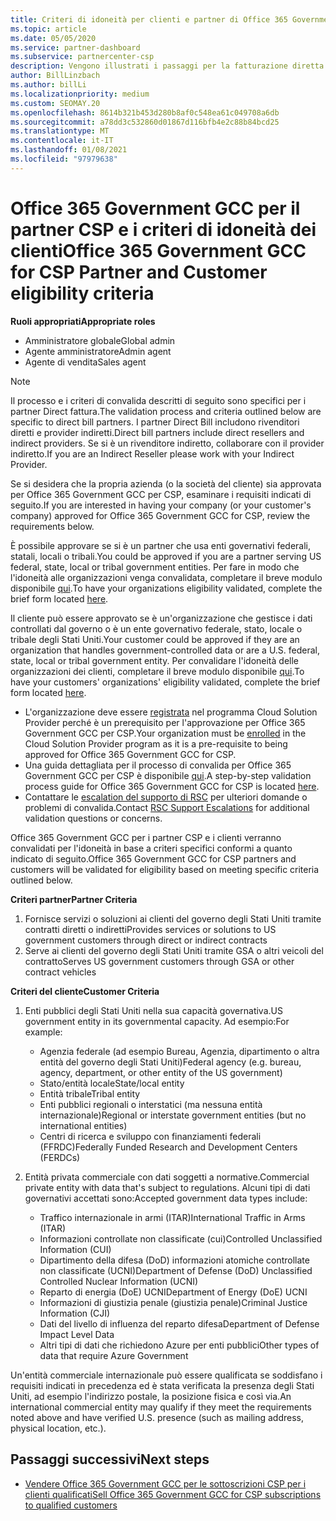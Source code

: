 ```yaml
---
title: Criteri di idoneità per clienti e partner di Office 365 Government GCC
ms.topic: article
ms.date: 05/05/2020
ms.service: partner-dashboard
ms.subservice: partnercenter-csp
description: Vengono illustrati i passaggi per la fatturazione diretta dei partner (rivenditori diretti, provider indiretti) per convalidare i partner e i clienti per Office 365 Government GCC per CSP.
author: BillLinzbach
ms.author: billLi
ms.localizationpriority: medium
ms.custom: SEOMAY.20
ms.openlocfilehash: 8614b321b453d280b8af0c548ea61c049708a6db
ms.sourcegitcommit: a78dd3c532860d01867d116bfb4e2c88b84bcd25
ms.translationtype: MT
ms.contentlocale: it-IT
ms.lasthandoff: 01/08/2021
ms.locfileid: "97979638"
---
```

# <a name="office-365-government-gcc-for-csp-partner-and-customer-eligibility-criteria"></a><span data-ttu-id="c35ed-103">Office 365 Government GCC per il partner CSP e i criteri di idoneità dei clienti</span><span class="sxs-lookup"><span data-stu-id="c35ed-103">Office 365 Government GCC for CSP Partner and Customer eligibility criteria</span></span> 

<span data-ttu-id="c35ed-104">**Ruoli appropriati**</span><span class="sxs-lookup"><span data-stu-id="c35ed-104">**Appropriate roles**</span></span>

- <span data-ttu-id="c35ed-105">Amministratore globale</span><span class="sxs-lookup"><span data-stu-id="c35ed-105">Global admin</span></span>
- <span data-ttu-id="c35ed-106">Agente amministratore</span><span class="sxs-lookup"><span data-stu-id="c35ed-106">Admin agent</span></span>
- <span data-ttu-id="c35ed-107">Agente di vendita</span><span class="sxs-lookup"><span data-stu-id="c35ed-107">Sales agent</span></span>

>[!NOTE]
><span data-ttu-id="c35ed-108">Il processo e i criteri di convalida descritti di seguito sono specifici per i partner Direct fattura.</span><span class="sxs-lookup"><span data-stu-id="c35ed-108">The validation process and criteria outlined below are specific to direct bill partners.</span></span> <span data-ttu-id="c35ed-109">I partner Direct Bill includono rivenditori diretti e provider indiretti.</span><span class="sxs-lookup"><span data-stu-id="c35ed-109">Direct bill partners include direct resellers and indirect providers.</span></span>  <span data-ttu-id="c35ed-110">Se si è un rivenditore indiretto, collaborare con il provider indiretto.</span><span class="sxs-lookup"><span data-stu-id="c35ed-110">If you are an Indirect Reseller please work with your Indirect Provider.</span></span>

<span data-ttu-id="c35ed-111">Se si desidera che la propria azienda (o la società del cliente) sia approvata per Office 365 Government GCC per CSP, esaminare i requisiti indicati di seguito.</span><span class="sxs-lookup"><span data-stu-id="c35ed-111">If you are interested in having your company (or your customer's company) approved for Office 365 Government GCC for CSP, review the requirements below.</span></span>

<span data-ttu-id="c35ed-112">È possibile approvare se si è un partner che usa enti governativi federali, statali, locali o tribali.</span><span class="sxs-lookup"><span data-stu-id="c35ed-112">You could be approved if you are a partner serving US federal, state, local or tribal government entities.</span></span> <span data-ttu-id="c35ed-113">Per fare in modo che l'idoneità alle organizzazioni venga convalidata, completare il breve modulo disponibile [qui](https://products.office.com/government/eligibility-validation?ReqType=CSPPartner).</span><span class="sxs-lookup"><span data-stu-id="c35ed-113">To have your organizations eligibility validated, complete the brief form located [here](https://products.office.com/government/eligibility-validation?ReqType=CSPPartner).</span></span>

<span data-ttu-id="c35ed-114">Il cliente può essere approvato se è un'organizzazione che gestisce i dati controllati dal governo o è un ente governativo federale, stato, locale o tribale degli Stati Uniti.</span><span class="sxs-lookup"><span data-stu-id="c35ed-114">Your customer could be approved if they are an organization that handles government-controlled data or are a U.S. federal, state, local or tribal government entity.</span></span> <span data-ttu-id="c35ed-115">Per convalidare l'idoneità delle organizzazioni dei clienti, completare il breve modulo disponibile [qui](https://products.office.com/government/eligibility-validation?ReqType=CSPCustomer).</span><span class="sxs-lookup"><span data-stu-id="c35ed-115">To have your customers' organizations' eligibility validated, complete the brief form located [here](https://products.office.com/government/eligibility-validation?ReqType=CSPCustomer).</span></span> 

-   <span data-ttu-id="c35ed-116">L'organizzazione deve essere [registrata](https://partnercenter.microsoft.com/partner/cloud-solution-provider) nel programma Cloud Solution Provider perché è un prerequisito per l'approvazione per Office 365 Government GCC per CSP.</span><span class="sxs-lookup"><span data-stu-id="c35ed-116">Your organization must be [enrolled](https://partnercenter.microsoft.com/partner/cloud-solution-provider) in the Cloud Solution Provider program as it is a pre-requisite to being approved for Office 365 Government GCC for CSP.</span></span>
-   <span data-ttu-id="c35ed-117">Una guida dettagliata per il processo di convalida per Office 365 Government GCC per CSP è disponibile [qui](https://go.microsoft.com/fwlink/?linkid=2007323).</span><span class="sxs-lookup"><span data-stu-id="c35ed-117">A step-by-step validation process guide for Office 365 Government GCC for CSP is located [here](https://go.microsoft.com/fwlink/?linkid=2007323).</span></span>
-   <span data-ttu-id="c35ed-118">Contattare le [escalation del supporto di RSC](mailto:usgcce@microsoft.com) per ulteriori domande o problemi di convalida.</span><span class="sxs-lookup"><span data-stu-id="c35ed-118">Contact [RSC Support Escalations](mailto:usgcce@microsoft.com) for additional validation questions or concerns.</span></span>

<span data-ttu-id="c35ed-119">Office 365 Government GCC per i partner CSP e i clienti verranno convalidati per l'idoneità in base a criteri specifici conformi a quanto indicato di seguito.</span><span class="sxs-lookup"><span data-stu-id="c35ed-119">Office 365 Government GCC for CSP partners and customers will be validated for eligibility based on meeting specific criteria outlined below.</span></span>

<span data-ttu-id="c35ed-120">**Criteri partner**</span><span class="sxs-lookup"><span data-stu-id="c35ed-120">**Partner Criteria**</span></span>
1.  <span data-ttu-id="c35ed-121">Fornisce servizi o soluzioni ai clienti del governo degli Stati Uniti tramite contratti diretti o indiretti</span><span class="sxs-lookup"><span data-stu-id="c35ed-121">Provides services or solutions to US government customers through direct or indirect contracts</span></span>
2.  <span data-ttu-id="c35ed-122">Serve ai clienti del governo degli Stati Uniti tramite GSA o altri veicoli del contratto</span><span class="sxs-lookup"><span data-stu-id="c35ed-122">Serves US government customers through GSA or other contract vehicles</span></span>

<span data-ttu-id="c35ed-123">**Criteri del cliente**</span><span class="sxs-lookup"><span data-stu-id="c35ed-123">**Customer Criteria**</span></span>
1.  <span data-ttu-id="c35ed-124">Enti pubblici degli Stati Uniti nella sua capacità governativa.</span><span class="sxs-lookup"><span data-stu-id="c35ed-124">US government entity in its governmental capacity.</span></span> <span data-ttu-id="c35ed-125">Ad esempio:</span><span class="sxs-lookup"><span data-stu-id="c35ed-125">For example:</span></span>
 
    -  <span data-ttu-id="c35ed-126">Agenzia federale (ad esempio Bureau, Agenzia, dipartimento o altra entità del governo degli Stati Uniti)</span><span class="sxs-lookup"><span data-stu-id="c35ed-126">Federal agency (e.g. bureau, agency, department, or other entity of the US government)</span></span>
    -   <span data-ttu-id="c35ed-127">Stato/entità locale</span><span class="sxs-lookup"><span data-stu-id="c35ed-127">State/local entity</span></span> 
    -   <span data-ttu-id="c35ed-128">Entità tribale</span><span class="sxs-lookup"><span data-stu-id="c35ed-128">Tribal entity</span></span>
    -   <span data-ttu-id="c35ed-129">Enti pubblici regionali o interstatici (ma nessuna entità internazionale)</span><span class="sxs-lookup"><span data-stu-id="c35ed-129">Regional or interstate government entities (but no international entities)</span></span>
    -   <span data-ttu-id="c35ed-130">Centri di ricerca e sviluppo con finanziamenti federali (FFRDC)</span><span class="sxs-lookup"><span data-stu-id="c35ed-130">Federally Funded Research and Development Centers (FERDCs)</span></span>

2.  <span data-ttu-id="c35ed-131">Entità privata commerciale con dati soggetti a normative.</span><span class="sxs-lookup"><span data-stu-id="c35ed-131">Commercial private entity with data that's subject to regulations.</span></span> <span data-ttu-id="c35ed-132">Alcuni tipi di dati governativi accettati sono:</span><span class="sxs-lookup"><span data-stu-id="c35ed-132">Accepted government data types include:</span></span> 
    -   <span data-ttu-id="c35ed-133">Traffico internazionale in armi (ITAR)</span><span class="sxs-lookup"><span data-stu-id="c35ed-133">International Traffic in Arms (ITAR)</span></span>
    -   <span data-ttu-id="c35ed-134">Informazioni controllate non classificate (cui)</span><span class="sxs-lookup"><span data-stu-id="c35ed-134">Controlled Unclassified Information (CUI)</span></span>
    -   <span data-ttu-id="c35ed-135">Dipartimento della difesa (DoD) informazioni atomiche controllate non classificate (UCNI)</span><span class="sxs-lookup"><span data-stu-id="c35ed-135">Department of Defense (DoD) Unclassified Controlled Nuclear Information (UCNI)</span></span>
    -   <span data-ttu-id="c35ed-136">Reparto di energia (DoE) UCNI</span><span class="sxs-lookup"><span data-stu-id="c35ed-136">Department of Energy (DoE) UCNI</span></span>
    -   <span data-ttu-id="c35ed-137">Informazioni di giustizia penale (giustizia penale)</span><span class="sxs-lookup"><span data-stu-id="c35ed-137">Criminal Justice Information (CJI)</span></span>
    -   <span data-ttu-id="c35ed-138">Dati del livello di influenza del reparto difesa</span><span class="sxs-lookup"><span data-stu-id="c35ed-138">Department of Defense Impact Level Data</span></span>
    -   <span data-ttu-id="c35ed-139">Altri tipi di dati che richiedono Azure per enti pubblici</span><span class="sxs-lookup"><span data-stu-id="c35ed-139">Other types of data that require Azure Government</span></span>

<span data-ttu-id="c35ed-140">Un'entità commerciale internazionale può essere qualificata se soddisfano i requisiti indicati in precedenza ed è stata verificata la presenza degli Stati Uniti, ad esempio l'indirizzo postale, la posizione fisica e così via.</span><span class="sxs-lookup"><span data-stu-id="c35ed-140">An international commercial entity may qualify if they meet the requirements noted above and have verified U.S. presence (such as mailing address, physical location, etc.).</span></span>

## <a name="next-steps"></a><span data-ttu-id="c35ed-141">Passaggi successivi</span><span class="sxs-lookup"><span data-stu-id="c35ed-141">Next steps</span></span>

- [<span data-ttu-id="c35ed-142">Vendere Office 365 Government GCC per le sottoscrizioni CSP per i clienti qualificati</span><span class="sxs-lookup"><span data-stu-id="c35ed-142">Sell Office 365 Government GCC for CSP subscriptions to qualified customers</span></span>](csp-gcc-overview.md)